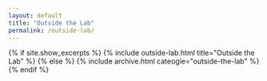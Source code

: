 ```yaml
---
layout: default
title: "Outside the Lab"
permalink: /outside-lab/
---
```

{% if site.show_excerpts %} {% include outside-lab.html title="Outside the Lab" %} {% else %} {% include archive.html cateogie="outside-the-lab" %} {% endif %}
